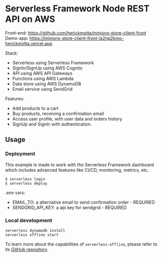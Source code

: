 # Serverless Framework Node REST API on AWS

Front-end: https://github.com/herickmotta/minions-store-client-front
Demo-app: https://minions-store-client-front-la2np2kmo-herickmotta.vercel.app

Stack:
- Serverless using Serverless Framework
- SignIn/SignUp using AWS Cognito
- API using AWS API Gateways
- Functions using AWS Lambda
- Data store using AWS DynamoDB
- Email service using SendGrid

Features:
- Add products to a cart
- Buy products, receiving a confirmation email
- Access user profile, with user data and orders history
- SignUp and SignIn with authentication.

## Usage

### Deployment

This example is made to work with the Serverless Framework dashboard which includes advanced features like CI/CD, monitoring, metrics, etc.

```
$ serverless login
$ serverless deploy
```
.env vars:
- EMAIL_TO: a alternative email to send confirmation order - REQUIRED
- SENDGRID_API_KEY: a api key for sendgrid - REQUIRED


### Local development

```
serverless dynamodb install
serverless offline start
```

To learn more about the capabilities of `serverless-offline`, please refer to its [GitHub repository](https://github.com/dherault/serverless-offline).
